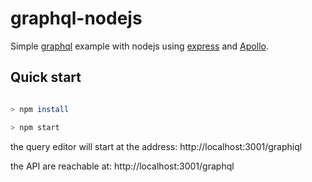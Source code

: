 # graphql-nodejs

Simple [graphql](https://graphql.org/learn/) example with nodejs using [express](https://expressjs.com/) and [Apollo](https://github.com/apollographql/apollo-server).

## Quick start

```bash

> npm install

> npm start

```

the query editor will start at the address: http://localhost:3001/graphiql

the API are reachable at: http://localhost:3001/graphql
